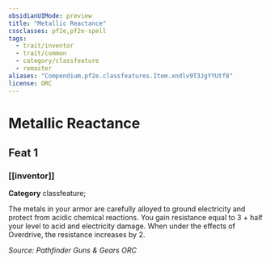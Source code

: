 ```yaml
---
obsidianUIMode: preview
title: "Metallic Reactance"
cssclasses: pf2e,pf2e-spell
tags:
  - trait/inventor
  - trait/common
  - category/classfeature
  - remaster
aliases: "Compendium.pf2e.classfeatures.Item.xndlv9T3JgYYUtf8"
license: ORC
---
```

# Metallic Reactance
## Feat 1
### [[inventor]]

**Category** classfeature; 




The metals in your armor are carefully alloyed to ground electricity and protect from acidic chemical reactions. You gain resistance equal to 3 + half your level to acid and electricity damage. When under the effects of Overdrive, the resistance increases by 2.

*Source: Pathfinder Guns & Gears*
*ORC*